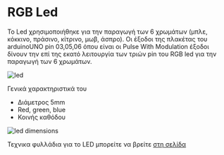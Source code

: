 # RGB Led

To Led χρησιμοποιήθηκε για την παραγωγή των 6 χρωμάτων (μπλε, κόκκινο, πράσινο, κίτρινο, μωβ, άσπρο). Οι έξοδοι της πλακέτας του arduinoUNO pin 03,05,06 όπου είναι οι Pulse With Modulation έξοδοι δίνουν την επί της εκατό λειτουργία των τριών pin του RGB led για την παραγωγή των 6 χρωμάτων.

![led](https://raw.githubusercontent.com/giannismav/CruiseCabinDigitalSignage/master/Images/LED.png)

Γενικά χαρακτηριστικά του
- Διάμετρος 5mm
- Red, green, blue
- Κοινής καθόδου

![led dimensions](https://raw.githubusercontent.com/giannismav/CruiseCabinDigitalSignage/master/Images/LED_dim.png)

Τεχνικα φυλλάδια για το LED μπορείτε να βρείτε [στη σελίδα](http://proto-pic.co.uk/content/datasheets/5mm_RGB_led_common_cathodeDatasheet.pdf)
